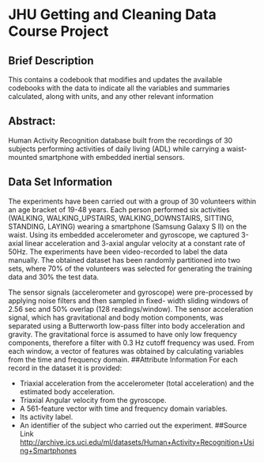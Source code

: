 # JHU Getting and Cleaning Data Course Project
## Brief Description
This contains a codebook that modifies and updates the available codebooks with the data to indicate all the variables and 
summaries calculated, along with units, and any other relevant information
## Abstract: 
Human Activity Recognition database built from the recordings of 30 subjects performing activities of daily living (ADL) 
while carrying a waist-mounted smartphone with embedded inertial sensors.
## Data Set Information
The experiments have been carried out with a group of 30 volunteers within an age bracket of 19-48 years. Each person 
performed six activities (WALKING, WALKING_UPSTAIRS, WALKING_DOWNSTAIRS, SITTING, STANDING, LAYING) wearing a 
smartphone (Samsung Galaxy S II) on the waist. Using its embedded accelerometer and gyroscope, we captured 3-axial linear 
acceleration and 3-axial angular velocity at a constant rate of 50Hz. The experiments have been video-recorded to label the 
data manually. The obtained dataset has been randomly partitioned into two sets, where 70% of the volunteers was selected 
for generating the training data and 30% the test data.

The sensor signals (accelerometer and gyroscope) were pre-processed by applying noise filters and then sampled in fixed-
width sliding windows of 2.56 sec and 50% overlap (128 readings/window). The sensor acceleration signal, which has 
gravitational and body motion components, was separated using a Butterworth low-pass filter into body acceleration and 
gravity. The gravitational force is assumed to have only low frequency components, therefore a filter with 0.3 Hz cutoff 
frequency was used. From each window, a vector of features was obtained by calculating variables from the time and frequency domain.
##Attribute Information
For each record in the dataset it is provided: 
- Triaxial acceleration from the accelerometer (total acceleration) and the estimated body acceleration. 
- Triaxial Angular velocity from the gyroscope. 
- A 561-feature vector with time and frequency domain variables.
- Its activity label.
- An identifier of the subject who carried out the experiment.
##Source Link
http://archive.ics.uci.edu/ml/datasets/Human+Activity+Recognition+Using+Smartphones

